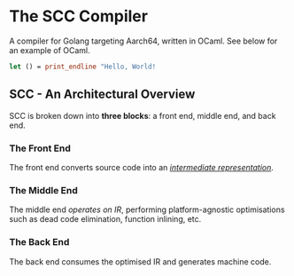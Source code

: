 # The SCC Compiler

A compiler for Golang targeting Aarch64, written in OCaml. See below for an example of OCaml.

```ocaml
let () = print_endline "Hello, World!
```

## SCC - An Architectural Overview

SCC is broken down into **three blocks**: a front end, middle end, and back end.

### The Front End

The front end converts source code into an [_intermediate representation_](https://en.wikipedia.org/wiki/Intermediate_representation).

### The Middle End

The middle end _operates on IR_, performing platform-agnostic optimisations such as dead code elimination, function inlining, etc.

### The Back End

The back end consumes the optimised IR and generates machine code.
